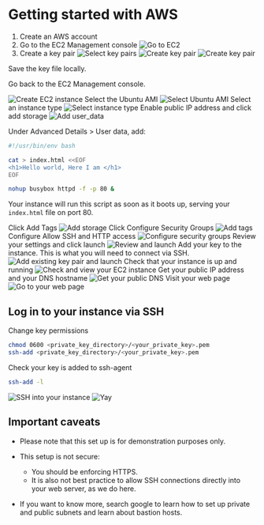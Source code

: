 # Getting started with AWS

1. Create an AWS account
2. Go to the EC2 Management console
![Go to EC2](images/aws_home.png)
3. Create a key pair
![Select key pairs](images/select_key_pairs.png)
![Create key pair](images/key_pairs.png)
![Create key pair](images/create_key_pair.png)

Save the key file locally.

Go back to the EC2 Management console.

![Create EC2 instance](images/aws_home_1.png)
Select the Ubuntu AMI
![Select Ubuntu AMI](images/select_ami.png)
Select an instance type
![Select instance type](images/choose_instance_type.png)
Enable public IP address and click add storage
![Add user_data](images/user_data.png)

Under Advanced Details > User data, add:

```sh
#!/usr/bin/env bash

cat > index.html <<EOF
<h1>Hello world, Here I am </h1>
EOF

nohup busybox httpd -f -p 80 &
```

Your instance will run this script as soon as it boots up, serving your `index.html` file on port 80.

Click Add Tags
![Add storage](images/add_storage.png)
Click Configure Security Groups
![Add tags](images/add_tags.png)
Configure Allow SSH and HTTP access
![Configure security groups](images/configure_security_group.png)
Review your settings and click launch
![Review and launch](images/review_and_launch.png)
Add your key to the instance. This is what you will need to connect via SSH.
![Add existing key pair and launch](images/use_existing_key_pair_and_launch.png)
Check that your instance is up and running
![Check and view your EC2 instance](images/check_and_view_instances.png)
Get your public IP address and your DNS hostname
![Get your public DNS](images/get_public_dns.png)
Visit your web page
![Go to your web page](images/your_web_page.png)
## Log in to your instance via SSH

Change key permissions

```sh
chmod 0600 <private_key_directory>/<your_private_key>.pem
ssh-add <private_key_directory>/<your_private_key>.pem
```

Check your key is added to ssh-agent

```sh
ssh-add -l
```

![SSH into your instance](images/ssh_in.png)
![Yay](images/hacker_yay.png)

## Important caveats

* Please note that this set up is for demonstration purposes only.

* This setup is not secure:
    - You should be enforcing HTTPS.
    - It is also not best practice to allow SSH connections directly into your web server, as we do here.

* If you want to know more, search google to learn how to set up private and public subnets and learn about bastion hosts.
